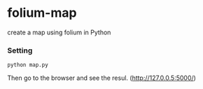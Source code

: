 # folium-map
create a map using folium in Python
### Setting

```
python map.py
```

Then go to the browser and see the resul. (http://127.0.0.5:5000/)
